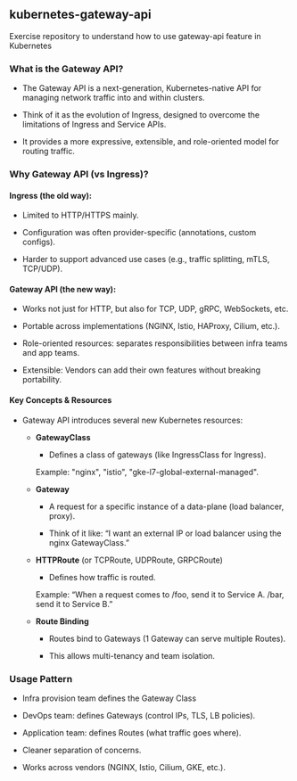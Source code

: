 ## kubernetes-gateway-api
Exercise repository to understand how to use gateway-api feature in Kubernetes


### What is the Gateway API?

- The Gateway API is a next-generation, Kubernetes-native API for managing network traffic into and within clusters.

- Think of it as the evolution of Ingress, designed to overcome the limitations of Ingress and Service APIs.

- It provides a more expressive, extensible, and role-oriented model for routing traffic.

### Why Gateway API (vs Ingress)?

#### Ingress (the old way):

- Limited to HTTP/HTTPS mainly.

- Configuration was often provider-specific (annotations, custom configs).

- Harder to support advanced use cases (e.g., traffic splitting, mTLS, TCP/UDP).

#### Gateway API (the new way):

- Works not just for HTTP, but also for TCP, UDP, gRPC, WebSockets, etc.

- Portable across implementations (NGINX, Istio, HAProxy, Cilium, etc.).

- Role-oriented resources: separates responsibilities between infra teams and app teams.

- Extensible: Vendors can add their own features without breaking portability.

#### Key Concepts & Resources

- Gateway API introduces several new Kubernetes resources:

    - **GatewayClass**

        - Defines a class of gateways (like IngressClass for Ingress).

        Example: "nginx", "istio", "gke-l7-global-external-managed".

    - **Gateway**

        - A request for a specific instance of a data-plane (load balancer, proxy).

        - Think of it like: “I want an external IP or load balancer using the nginx GatewayClass.”

    - **HTTPRoute** (or TCPRoute, UDPRoute, GRPCRoute)

        - Defines how traffic is routed.

        Example: “When a request comes to /foo, send it to Service A. /bar, send it to Service B.”

     - **Route Binding**

        - Routes bind to Gateways (1 Gateway can serve multiple Routes).

        - This allows multi-tenancy and team isolation.

### Usage Pattern

- Infra provision team defines the Gateway Class

- DevOps team: defines Gateways (control IPs, TLS, LB policies).

- Application team: defines Routes (what traffic goes where).

- Cleaner separation of concerns.

- Works across vendors (NGINX, Istio, Cilium, GKE, etc.).